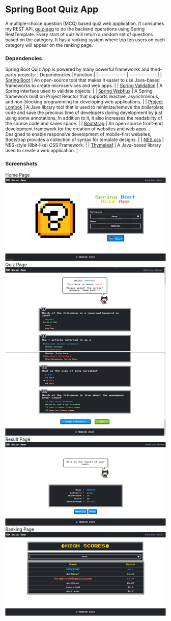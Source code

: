 # Spring Boot Quiz App
A multiple-choice question (MCQ) based quiz web application. 
It consumes my REST API, [quiz-app](https://github.com/mrkevr/quiz-app) to do the backend operations using Spring RestTemplate. Every start of quiz will return a random set of questions based on the category. It has a ranking system where top ten users on each category will appear on the ranking page.

### Dependencies
Spring Boot Quiz App is powered by many powerful frameworks and third-party projects:
| Dependencies | Function |
| ------------- | ------------- |
| [Spring Boot](https://spring.io/projects/spring-boot)  | An open-source tool that makes it easier to use Java-based frameworks to create microservices and web apps.  |
| [Spring Validation](https://docs.spring.io/spring-framework/reference/core/validation/beanvalidation.html)  |  A Spring interface used to validate objects. |
| [Spring Webflux](https://docs.spring.io/spring-framework/reference/web/webflux.html) | A Spring framework built on Project Reactor that supports reactive, asynchronous, and non-blocking programming for developing web applications. |
| [Project Lombok](https://projectlombok.org/) | A Java library tool that is used to minimize/remove the boilerplate code and save the precious time of developers during development by just using some annotations. In addition to it, it also increases the readability of the source code and saves space. |
| [Bootstrap](https://getbootstrap.com) | An open source front-end development framework for the creation of websites and web apps. Designed to enable responsive development of mobile-first websites, Bootstrap provides a collection of syntax for template designs. |
| [NES.css](https://nostalgic-css.github.io/NES.css) | NES-style (8bit-like) CSS Framework. |
| [Thymeleaf](https://www.thymeleaf.org/) | A Java-based library used to create a web application. |

### Screenshots
Home Page
![home](https://github.com/mrkevr/quiz-web-app/blob/master/screenshots/home.jpg)
Quiz Page
![quiz1](https://github.com/mrkevr/quiz-web-app/blob/master/screenshots/quiz1.jpg)
![quiz1](https://github.com/mrkevr/quiz-web-app/blob/master/screenshots/quiz2.jpg)
Result Page
![result](https://github.com/mrkevr/quiz-web-app/blob/master/screenshots/result.jpg)
Ranking Page
![ranking](https://github.com/mrkevr/quiz-web-app/blob/master/screenshots/ranking.jpg)

